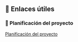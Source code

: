 ## 🔗 Enlaces útiles

### 📅 Planificación del proyecto  
[Planificación del proyecto](https://docs.google.com/spreadsheets/d/1B4bhj_BeF_rbmGtPhLJpt7v97HvHaDLgFoZwzPRMP38/edit?usp=sharing)
